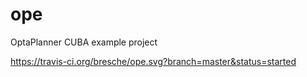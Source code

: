 # ope
OptaPlanner CUBA example project

https://travis-ci.org/bresche/ope.svg?branch=master&status=started
